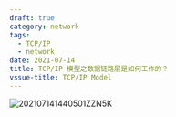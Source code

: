 ```yaml
---
draft: true
category: network
tags:
  - TCP/IP
  - network
date: 2021-07-14
title: TCP/IP 模型之数据链路层是如何工作的？
vssue-title: TCP/IP Model
---
```


![202107141440501ZZN5K](https://cdn.jsdelivr.net/gh/oolongd/assets@main/img/202107141440501ZZN5K.jpg)